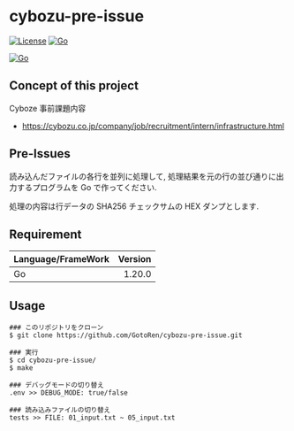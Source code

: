 # cybozu-pre-issue

[![License](https://img.shields.io/badge/license-MIT-orange.svg)](https://opensource.org/licenses/MIT)
[![Go](https://img.shields.io/badge/Go-1.21.0-blue.svg)](https://tip.golang.org/doc/go1.21)

[![Go](https://github.com/GotoRen/cybozu-pre-issue/actions/workflows/go.yml/badge.svg)](https://github.com/GotoRen/cybozu-pre-issue/actions/workflows/go.yml)

## Concept of this project

Cyboze 事前課題内容

- https://cybozu.co.jp/company/job/recruitment/intern/infrastructure.html

## Pre-Issues

読み込んだファイルの各行を並列に処理して, 処理結果を元の行の並び通りに出力するプログラムを Go で作ってください.

処理の内容は行データの SHA256 チェックサムの HEX ダンプとします.

## Requirement

| Language/FrameWork | Version |
| :----------------- | ------: |
| Go                 |  1.20.0 |

## Usage

```shell
### このリポジトリをクローン
$ git clone https://github.com/GotoRen/cybozu-pre-issue.git

### 実行
$ cd cybozu-pre-issue/
$ make

### デバッグモードの切り替え
.env >> DEBUG_MODE: true/false

### 読み込みファイルの切り替え
tests >> FILE: 01_input.txt ~ 05_input.txt
```
